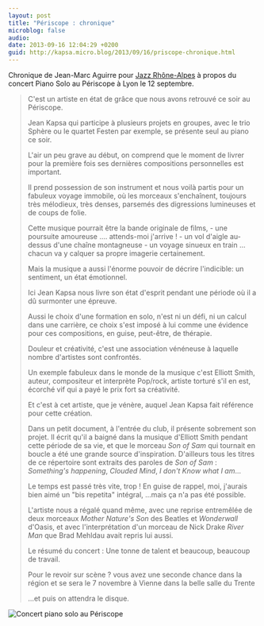 ```yaml
---
layout: post
title: "Périscope : chronique"
microblog: false
audio: 
date: 2013-09-16 12:04:29 +0200
guid: http://kapsa.micro.blog/2013/09/16/priscope-chronique.html
---
```

Chronique de Jean-Marc Aguirre pour <a href="http://www.jazz-rhone-alpes.com/130916/">Jazz Rhône-Alpes</a> à propos du concert Piano Solo au Périscope à Lyon le 12 septembre.
<blockquote>C'est un artiste en état de grâce que nous avons retrouvé ce soir au Périscope.

Jean Kapsa qui participe à plusieurs projets en groupes, avec le trio Sphère ou le quartet Festen par exemple, se présente seul au piano ce soir.

L'air un peu grave au début, on comprend que le moment de livrer pour la première fois ses dernières compositions personnelles est important.

Il prend possession de son instrument et nous voilà partis pour un fabuleux voyage immobile, où les morceaux s'enchaînent, toujours très mélodieux, très denses, parsemés des digressions lumineuses et de coups de folie.

Cette musique pourrait être la bande originale de films, - une poursuite amoureuse .... attends-moi j'arrive ! - un vol d'aigle au-dessus d'une chaîne montagneuse - un voyage sinueux en train ... chacun va y calquer sa propre imagerie certainement.

Mais la musique a aussi l'énorme pouvoir de décrire l'indicible: un sentiment, un état émotionnel.

Ici Jean Kapsa nous livre son état d'esprit pendant une période où il a dû surmonter une épreuve.

Aussi le choix d'une formation en solo, n'est ni un défi, ni un calcul dans une carrière, ce choix s'est imposé à lui comme une évidence pour ces compositions, en guise, peut-être, de thérapie.

Douleur et créativité, c'est une association vénéneuse à laquelle nombre d'artistes sont confrontés.

Un exemple fabuleux dans le monde de la musique c'est Elliott Smith, auteur, compositeur et interprète Pop/rock, artiste torturé s'il en est, écorché vif qui a payé le prix fort sa créativité.

Et c'est à cet artiste, que je vénère, auquel Jean Kapsa fait référence pour cette création.

Dans un petit document, à l'entrée du club, il présente sobrement son projet. Il écrit qu'il a baigné dans la musique d'Elliott Smith pendant cette période de sa vie, et que le morceau <i>Son of Sam</i> qui tournait en boucle a été une grande source d'inspiration. D'ailleurs tous les titres de ce répertoire sont extraits des paroles de <i>Son of Sam</i> : <i>Something's happening</i>, <i>Clouded Mind</i>, <i>I don't Know what I am</i>...

Le temps est passé très vite, trop ! En guise de rappel, moi, j'aurais bien aimé un "bis repetita" intégral, ...mais ça n'a pas été possible.

L'artiste nous a régalé quand même, avec une reprise entremêlée de deux morceaux <i>Mother Nature's Son</i> des Beatles et <i>Wonderwall</i> d'Oasis, et avec l'interprétation d'un morceau de Nick Drake <i>River Man</i> que Brad Mehldau avait repris lui aussi.

Le résumé du concert : Une tonne de talent et beaucoup, beaucoup de travail.

Pour le revoir sur scène ? vous avez une seconde chance dans la région et se sera le 7 novembre à Vienne dans la belle salle du Trente

...et puis on attendra le disque.</blockquote>
<img src="http://www.jeankapsa.com/uploads/2018/584e97a938.jpg" alt="Concert piano solo au Périscope"/>
